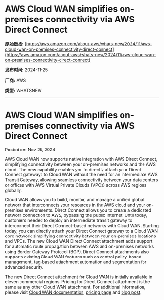 # AWS Cloud WAN simplifies on-premises connectivity via AWS Direct Connect 

**原始链接:** [https://aws.amazon.com/about-aws/whats-new/2024/11/aws-cloud-wan-on-premises-connectivity-direct-connect](https://aws.amazon.com/about-aws/whats-new/2024/11/aws-cloud-wan-on-premises-connectivity-direct-connect)

**发布时间:** 2024-11-25

**厂商:** AWS

**类型:** WHATSNEW

---
# AWS Cloud WAN simplifies on-premises connectivity via AWS Direct Connect 

Posted on: Nov 25, 2024 

AWS Cloud WAN now supports native integration with AWS Direct Connect, simplifying connectivity between your on-premises networks and the AWS cloud. The new capability enables you to directly attach your Direct Connect gateways to Cloud WAN without the need for an intermediate AWS Transit Gateway, allowing seamless connectivity between your data centers or offices with AWS Virtual Private Clouds (VPCs) across AWS regions globally.  
  
Cloud WAN allows you to build, monitor, and manage a unified global network that interconnects your resources in the AWS cloud and your on-premises environments. Direct Connect allows you to create a dedicated network connection to AWS, bypassing the public Internet. Until today, customers needed to deploy an intermediate transit gateway to interconnect their Direct Connect-based networks with Cloud WAN. Starting today, you can directly attach your Direct Connect gateway to a Cloud WAN core network simplifying connectivity between your on-premises locations and VPCs. The new Cloud WAN Direct Connect attachment adds support for automatic route propagation between AWS and on-premises networks using Border Gateway Protocol (BGP). Direct Connect attachments also supports existing Cloud WAN features such as central policy-based management, tag-based attachment automation and segmentation for advanced security.  
  
The new Direct Connect attachment for Cloud WAN is initially available in eleven commercial regions. Pricing for Direct Connect attachment is the same as any other Cloud WAN attachment. For additional information, please visit [Cloud WAN documentation](https://docs.aws.amazon.com/network-manager/latest/cloudwan/cloudwan-dxattach-about.html), [pricing page](https://aws.amazon.com/cloud-wan/pricing/) and [blog post](https://aws.amazon.com/blogs/networking-and-content-delivery/simplify-global-hybrid-connectivity-with-aws-cloud-wan-and-aws-direct-connect-integration).
